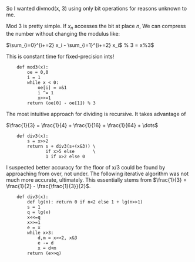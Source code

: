 So I wanted divmod(x, 3) using only bit operations for reasons unknown to me.

Mod 3 is pretty simple. If $x_n$ accesses the bit at place $n$, We can compress the number without changing the modulus like:

$\sum_{i=0}^{i+=2} x_i - \sum_{i=1}^{i+=2} x_i$ \% 3 = x\%3$

This is constant time for fixed-precision ints!

        def mod3(x):
            oe = 0,0
            i = 1
            while x < 0:
                oe[i] = x&1
                i ^= 1
                x>>=1
            return (oe[0] - oe[1]) % 3

The most intuitive approach for dividing is recursive. It takes advantage of 

$\frac{1}{3} = \frac{1}{4} + \frac{1}{16} + \frac{1}{64} + \dots$

        def div3(x):
            s = x>>2
            return s + div3(s+(x&3)) \ 
                   if x>5 else       \
                   1 if x>2 else 0 
                   
                   
I suspected better accuracy for the floor of x/3 could be found by approaching from over, not under. The following iterative algorithm was not much more accurate, ultimately. This essentially stems from $\frac{1}{3} = \frac{1}{2} - \frac{\frac{1}{3}}{2}$.

        def div3(x):
            def lg(n): return 0 if n<2 else 1 + lg(n>>1)
            s = 1
            q = lg(x)
            x<<=q
            x>>=1
            e = x
            while x>3:
                d,m = x>>2, x&3
                e -= d 
                x = d+m
            return (e>>q)
